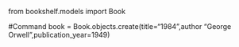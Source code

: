 from bookshelf.models import Book

#Command
book = Book.objects.create(title=“1984”,author “George Orwell”,publication_year=1949)